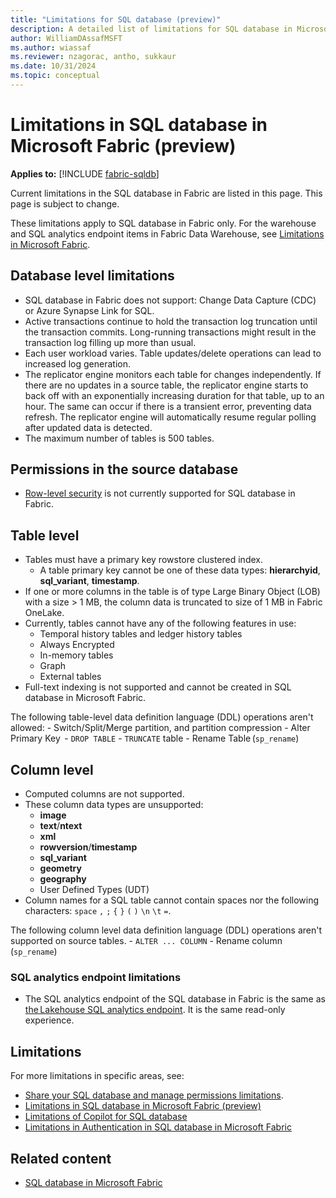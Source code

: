 ```yaml
---
title: "Limitations for SQL database (preview)"
description: A detailed list of limitations for SQL database in Microsoft Fabric.
author: WilliamDAssafMSFT
ms.author: wiassaf
ms.reviewer: nzagorac, antho, sukkaur
ms.date: 10/31/2024
ms.topic: conceptual
---
```

# Limitations in SQL database in Microsoft Fabric (preview)

**Applies to:** [!INCLUDE [fabric-sqldb](../includes/applies-to-version/fabric-sqldb.md)]

Current limitations in the SQL database in Fabric are listed in this page. This page is subject to change.

These limitations apply to SQL database in Fabric only. For the warehouse and SQL analytics endpoint items in Fabric Data Warehouse, see [Limitations in Microsoft Fabric](../../data-warehouse/limitations.md).

## Database level limitations

- SQL database in Fabric does not support: Change Data Capture (CDC) or Azure Synapse Link for SQL.
- Active transactions continue to hold the transaction log truncation until the transaction commits. Long-running transactions might result in the transaction log filling up more than usual.
- Each user workload varies. Table updates/delete operations can lead to increased log generation.
- The replicator engine monitors each table for changes independently. If there are no updates in a source table, the replicator engine starts to back off with an exponentially increasing duration for that table, up to an hour. The same can occur if there is a transient error, preventing data refresh. The replicator engine will automatically resume regular polling after updated data is detected.
- The maximum number of tables is 500 tables.

## Permissions in the source database

- [Row-level security](/sql/relational-databases/security/row-level-security) is not currently supported for SQL database in Fabric.

## Table level  

- Tables must have a primary key rowstore clustered index.
    - A table primary key cannot be one of these data types: **hierarchyid**, **sql_variant**, **timestamp**.
- If one or more columns in the table is of type Large Binary Object (LOB) with a size > 1 MB, the column data is truncated to size of 1 MB in Fabric OneLake.
- Currently, tables cannot have any of the following features in use:
    - Temporal history tables and ledger history tables  
    - Always Encrypted
    - In-memory tables
    - Graph
    - External tables
- Full-text indexing is not supported and cannot be created in SQL database in Microsoft Fabric.

The following table-level data definition language (DDL) operations aren't allowed:
    - Switch/Split/Merge partition, and partition compression
    - Alter Primary Key  
    - `DROP TABLE`
    - `TRUNCATE` table
    - Rename Table (`sp_rename`)

## Column level  

- Computed columns are not supported.
- These column data types are unsupported:
    - **image**
    - **text**/**ntext**
    - **xml**
    - **rowversion**/**timestamp**
    - **sql_variant**
    - **geometry**
    - **geography**
    - User Defined Types (UDT)
- Column names for a SQL table cannot contain spaces nor the following characters: `space` `,` `;` `{` `}` `(` `)` `\n` `\t` `=`.

The following column level data definition language (DDL) operations aren't supported on source tables.
    - `ALTER ... COLUMN`
    - Rename column (`sp_rename`)

### SQL analytics endpoint limitations  

- The SQL analytics endpoint of the SQL database in Fabric is the same as [the Lakehouse SQL analytics endpoint](../../data-engineering/lakehouse-overview.md#lakehouse-sql-analytics-endpoint). It is the same read-only experience. 

## Limitations

For more limitations in specific areas, see:

- [Share your SQL database and manage permissions limitations](share-sql-manage-permission.md#limitations).
- [Limitations in SQL database in Microsoft Fabric (preview)](limitations.md)
- [Limitations of Copilot for SQL database](copilot.md#limitations-of-copilot-for-sql-database)
- [Limitations in Authentication in SQL database in Microsoft Fabric](authentication.md#limitations)

## Related content

- [SQL database in Microsoft Fabric](overview.md)
